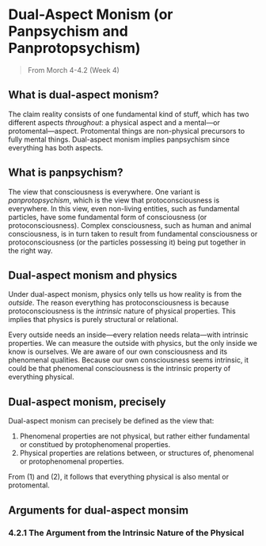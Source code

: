 # Dual-Aspect Monism (or Panpsychism and Panprotopsychism)

> From Morch 4-4.2 (Week 4)

## What is dual-aspect monism?

The claim reality consists of one fundamental kind of stuff, which has two different aspects *throughout*: a physical aspect and a mental—or protomental—aspect. Protomental things are non-physical precursors to fully mental things. Dual-aspect monism implies panpsychism since everything has both aspects.

## What is panpsychism?

The view that consciousness is everywhere. One variant is *panprotopsychism*, which is the view that protoconsciousness is everywhere. In this view, even non-living entities, such as fundamental particles, have some fundamental form of consciousness (or protoconsciousness). Complex consciousness, such as human and animal consciousness, is in turn taken to result from fundamental consciousness or protoconsciousness (or the particles possessing it) being put together in the right way.

## Dual-aspect monism and physics

Under dual-aspect monism, physics only tells us how reality is from the *outside*. The reason everything has protoconsciousness is because protoconsciousness is the *intrinsic* nature of physical properties. This implies that physics is purely structural or relational.

Every outside needs an inside—every relation needs relata—with intrinsic properties. We can measure the outside with physics, but the only inside we know is ourselves. We are aware of our own consciousness and its phenomenal qualities. Because our own consciousness seems intrinsic, it could be that phenomenal consciousness is the intrinsic property of everything physical.

## Dual-aspect monism, precisely

Dual-aspect monism can precisely be defined as the view that:

1. Phenomenal properties are not physical, but rather either fundamental or constitued by protophenomenal properties.
2. Physical properties are relations between, or structures of, phenomenal or protophenomenal properties.

From (1) and (2), it follows that everything physical is also mental or protomental.

## Arguments for dual-aspect monsim



### 4.2.1 The Argument from the Intrinsic Nature of the Physical

